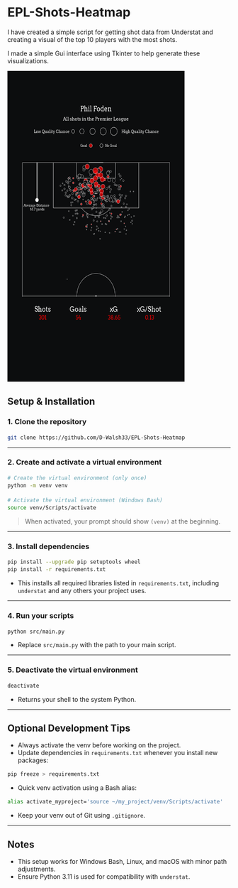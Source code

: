# EPL-Shots-Heatmap

I have created a simple script for getting shot data from Understat and creating a visual of the top 10 players with the most shots.

I made a simple Gui interface using Tkinter to help generate these visualizations.

<img src='./fodenAllShots.png' height='700' width='400'>

## Setup & Installation

### 1. Clone the repository

```bash
git clone https://github.com/D-Walsh33/EPL-Shots-Heatmap
```

---

### 2. Create and activate a virtual environment

```bash
# Create the virtual environment (only once)
python -m venv venv

# Activate the virtual environment (Windows Bash)
source venv/Scripts/activate
```

> When activated, your prompt should show `(venv)` at the beginning.

---

### 3. Install dependencies

```bash
pip install --upgrade pip setuptools wheel
pip install -r requirements.txt
```

- This installs all required libraries listed in `requirements.txt`, including `understat` and any others your project uses.

---

### 4. Run your scripts

```bash
python src/main.py
```

- Replace `src/main.py` with the path to your main script.

---

### 5. Deactivate the virtual environment

```bash
deactivate
```

- Returns your shell to the system Python.

---

## Optional Development Tips

- Always activate the venv before working on the project.
- Update dependencies in `requirements.txt` whenever you install new packages:

```bash
pip freeze > requirements.txt
```

- Quick venv activation using a Bash alias:

```bash
alias activate_myproject='source ~/my_project/venv/Scripts/activate'
```

- Keep your venv out of Git using `.gitignore`.

---

## Notes

- This setup works for Windows Bash, Linux, and macOS with minor path adjustments.
- Ensure Python 3.11 is used for compatibility with `understat`.
